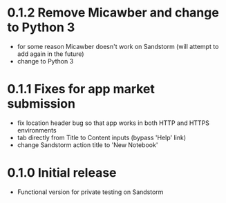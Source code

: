 # 0.1.2 Remove Micawber and change to Python 3

- for some reason Micawber doesn't work on Sandstorm (will attempt to add again in the future)
- change to Python 3

# 0.1.1 Fixes for app market submission

- fix location header bug so that app works in both HTTP and HTTPS environments
- tab directly from Title to Content inputs (bypass 'Help' link)
- change Sandstorm action title to 'New Notebook'

# 0.1.0 Initial release

- Functional version for private testing on Sandstorm
